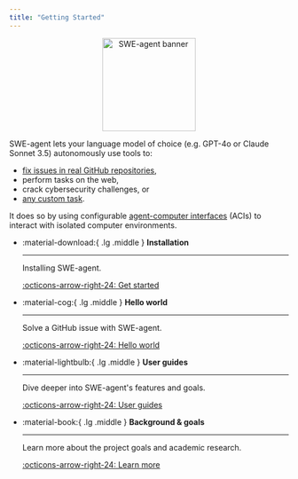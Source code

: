 ```yaml
---
title: "Getting Started"
---
```


<div style="text-align: center;">
    <img src="assets/readme_assets/swe-agent-banner.png" alt="SWE-agent banner" style="height: 12em;">
</div>

SWE-agent lets your language model of choice (e.g. GPT-4o or Claude Sonnet 3.5) autonomously use tools to:

* [fix issues in real GitHub repositories](usage/hello_world.md),
* perform tasks on the web,
* crack cybersecurity challenges, or
* [any custom task](usage/coding_challenges.md).

It does so by using configurable [agent-computer interfaces](https://arxiv.org/abs/2405.15793) (ACIs) to interact with isolated computer environments.

<div class="grid cards" markdown>



-   :material-download:{ .lg .middle } __Installation__

    ---

    Installing SWE-agent.

    [:octicons-arrow-right-24: Get started](installation/index.md)


-   :material-cog:{ .lg .middle } __Hello world__

    ---

    Solve a GitHub issue with SWE-agent.

    [:octicons-arrow-right-24: Hello world](usage/hello_world.md)


-   :material-lightbulb:{ .lg .middle } __User guides__

    ---

    Dive deeper into SWE-agent's features and goals.

    [:octicons-arrow-right-24: User guides](usage/index.md)


-   :material-book:{ .lg .middle } __Background & goals__

    ---

    Learn more about the project goals and academic research.

    [:octicons-arrow-right-24: Learn more](background/index.md)

</div>
